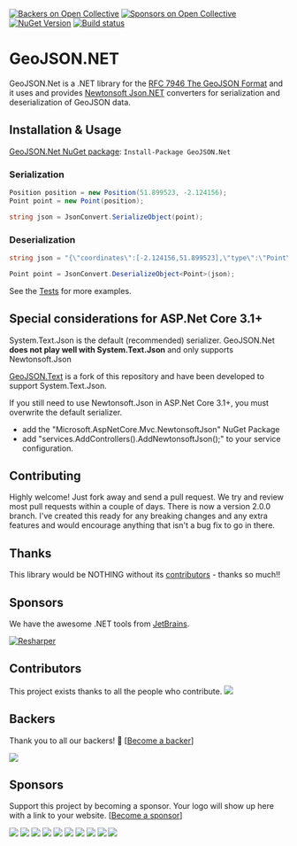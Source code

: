 [![Backers on Open Collective](https://opencollective.com/geojson-net/tiers/backer/badge.svg?label=backer&color=brightgreen)](#backers) [![Sponsors on Open Collective](https://opencollective.com/geojson-net/sponsors/badge.svg)](#sponsors) [![NuGet Version](http://img.shields.io/nuget/v/GeoJSON.NET.svg?style=flat)](https://www.nuget.org/packages/GeoJSON.NET/) 
[![Build status](https://dev.azure.com/GeoJSON-Net/GeoJSON.Net/_apis/build/status/GeoJSON.Net)](https://dev.azure.com/GeoJSON-Net/GeoJSON.Net/_build/latest?definitionId=1)

# GeoJSON.NET
GeoJSON.Net is a .NET library for the [RFC 7946 The GeoJSON Format](https://tools.ietf.org/html/rfc7946) and it uses and provides [Newtonsoft Json.NET](http://json.codeplex.com) converters for serialization and deserialization of GeoJSON data.

## Installation & Usage

[GeoJSON.Net NuGet package](https://www.nuget.org/packages/GeoJSON.Net/):
`Install-Package GeoJSON.Net`

### Serialization

```csharp
Position position = new Position(51.899523, -2.124156);
Point point = new Point(position);

string json = JsonConvert.SerializeObject(point);
```

### Deserialization

```csharp
string json = "{\"coordinates\":[-2.124156,51.899523],\"type\":\"Point\"}";

Point point = JsonConvert.DeserializeObject<Point>(json);
```

See the [Tests](https://github.com/GeoJSON-Net/GeoJSON.Net/tree/master/src/GeoJSON.Net.Tests) for more examples.

## Special considerations for ASP.Net Core 3.1+

System.Text.Json is the default (recommended) serializer. GeoJSON.Net **does not play well with System.Text.Json** and only supports Newtonsoft.Json

[GeoJSON.Text](https://github.com/GeoJSON-Net/GeoJSON.Text) is a fork of this repository and have been developed to support System.Text.Json.

If you still need to use Newtonsoft.Json in ASP.Net Core 3.1+, you must overwrite the default serializer.

- add the "Microsoft.AspNetCore.Mvc.NewtonsoftJson" NuGet Package
- add "services.AddControllers().AddNewtonsoftJson();" to your service configuration.

## Contributing
Highly welcome! Just fork away and send a pull request. We try and review most pull requests within a couple of days. There is now a version 2.0.0 branch. I've created this ready for any breaking changes and any extra features and would encourage anything that isn't a bug fix to go in there.

## Thanks
This library would be NOTHING without its [contributors](https://github.com/GeoJSON-Net/GeoJSON.Net/graphs/contributors) - thanks so much!!

## Sponsors

 We have the awesome .NET tools from [JetBrains](http://www.jetbrains.com/).

[![Resharper](http://www.filehelpers.net/images/tools_resharper.gif)](http://www.jetbrains.com/resharper/)

## Contributors

This project exists thanks to all the people who contribute. 
<a href="https://github.com/GeoJSON-Net/GeoJSON.Net/graphs/contributors"><img src="https://opencollective.com/geojson-net/contributors.svg?width=890&button=false" /></a>


## Backers

Thank you to all our backers! 🙏 [[Become a backer](https://opencollective.com/geojson-net#backer)]

<a href="https://opencollective.com/geojson-net#backers" target="_blank"><img src="https://opencollective.com/geojson-net/backers.svg?width=890"></a>


## Sponsors

Support this project by becoming a sponsor. Your logo will show up here with a link to your website. [[Become a sponsor](https://opencollective.com/geojson-net#sponsor)]

<a href="https://opencollective.com/geojson-net/sponsor/0/website" target="_blank"><img src="https://opencollective.com/geojson-net/sponsor/0/avatar.svg"></a>
<a href="https://opencollective.com/geojson-net/sponsor/1/website" target="_blank"><img src="https://opencollective.com/geojson-net/sponsor/1/avatar.svg"></a>
<a href="https://opencollective.com/geojson-net/sponsor/2/website" target="_blank"><img src="https://opencollective.com/geojson-net/sponsor/2/avatar.svg"></a>
<a href="https://opencollective.com/geojson-net/sponsor/3/website" target="_blank"><img src="https://opencollective.com/geojson-net/sponsor/3/avatar.svg"></a>
<a href="https://opencollective.com/geojson-net/sponsor/4/website" target="_blank"><img src="https://opencollective.com/geojson-net/sponsor/4/avatar.svg"></a>
<a href="https://opencollective.com/geojson-net/sponsor/5/website" target="_blank"><img src="https://opencollective.com/geojson-net/sponsor/5/avatar.svg"></a>
<a href="https://opencollective.com/geojson-net/sponsor/6/website" target="_blank"><img src="https://opencollective.com/geojson-net/sponsor/6/avatar.svg"></a>
<a href="https://opencollective.com/geojson-net/sponsor/7/website" target="_blank"><img src="https://opencollective.com/geojson-net/sponsor/7/avatar.svg"></a>
<a href="https://opencollective.com/geojson-net/sponsor/8/website" target="_blank"><img src="https://opencollective.com/geojson-net/sponsor/8/avatar.svg"></a>
<a href="https://opencollective.com/geojson-net/sponsor/9/website" target="_blank"><img src="https://opencollective.com/geojson-net/sponsor/9/avatar.svg"></a>


